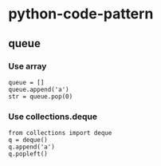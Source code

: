 # python-code-pattern


## queue

### Use array
```
queue = []
queue.append('a')
str = queue.pop(0)
```

### Use collections.deque
```
from collections import deque
q = deque()
q.append('a')
q.popleft()
```

